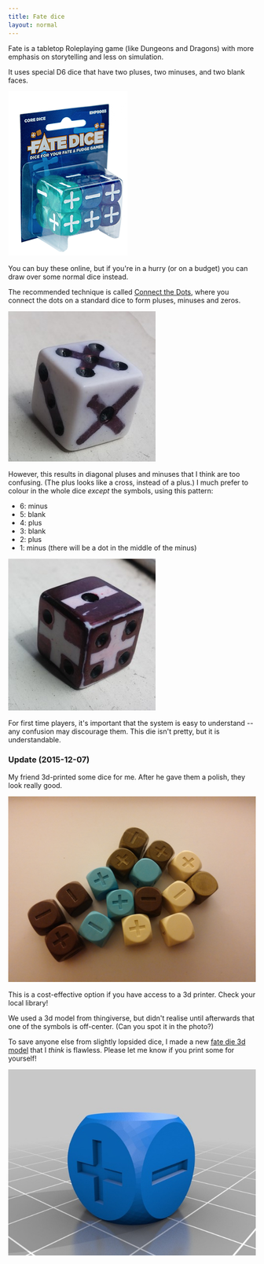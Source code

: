 ```yaml
---
title: Fate dice
layout: normal
---
```


Fate is a tabletop Roleplaying game (like Dungeons and Dragons) with more emphasis on storytelling and less on simulation.

It uses special D6 dice that have two pluses, two minuses, and two blank faces.

![Official Fate dice in a pack of 12](/journal/images/2015-11-08-real-fate-dice.png)

You can buy these online, but if you're in a hurry (or on a budget) you can draw over some normal dice instead.

The recommended technique is called [Connect the Dots](http://fate-srd.com/fate-system-toolkit/other-dice), where you connect the dots on a standard dice to form pluses, minuses and zeros.

![DIY Fate die](/journal/images/2015-11-08-diy-fate-dice-1.jpg)

However, this results in diagonal pluses and minuses that I think are too confusing. (The plus looks like a cross, instead of a plus.) I much prefer to colour in the whole dice _except_ the symbols, using this pattern:

* 6: minus
* 5: blank
* 4: plus
* 3: blank
* 2: plus
* 1: minus (there will be a dot in the middle of the minus)

![DIY Fate die](/journal/images/2015-11-08-diy-fate-dice-2.jpg)

For first time players, it's important that the system is easy to understand -- any confusion may discourage them. This die isn't pretty, but it is understandable.

### Update (2015-12-07)

My friend 3d-printed some dice for me. After he gave them a polish, they look really good.

![3D-printed Fate dice](/journal/images/2015-11-22-printed-fate-dice.jpg)

This is a cost-effective option if you have access to a 3d printer. Check your local library!

We used a 3d model from thingiverse, but didn't realise until afterwards that one of the symbols is off-center. (Can you spot it in the photo?)

To save anyone else from slightly lopsided dice, I made a new [fate die 3d model](http://www.thingiverse.com/thing:1179695) that I _think_ is flawless. Please let me know if you print some for yourself!

![my perfect 3d model](/journal/images/2015-11-22-3d-model.jpg)
